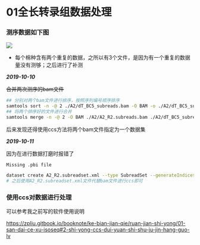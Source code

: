 # 01全长转录组数据处理

### 测序数据如下图

<img src="https://43423.oss-cn-beijing.aliyuncs.com/img/20191009131705.png"/>

+ 每个棉种含有两个重复的数据，之所以有3个文件，是因为有一个重复的数据量没有测够；之后进行了补测

***2019-10-10***

~~合并两次测序的bam文件~~

```bash
## 分别对两个bam文件进行排序，按照序列编号顺序排序
samtools sort -n -@ 2 ./A2/dT_BC5_subreads.bam -O BAM -o ./A2/dT_BC5_subreads_sorted.bam
## 将两个排序好的文件进行合并
samtools merge -n -@ 2 -O BAM ./A2/A2_R2.subreads.bam ./A2/dT_BC5_subreads_sorted.bam ./A2/m54139_180604_080709.subreads_sorted.bam
```

后来发现还得使用ccs方法将两个bam文件指定为一个数据集

***2019-10-11***

因为在进行数据打磨时报错了

`Missing .pbi file`

```bash
dataset create A2_R2.subreadset.xml --type SubreadSet --generateIndices ./../dT_BC5_subreads.bam ./../m54139_180604_080709.subreads.bam
# 之后使用A2_R2.subreadset.xml文件代替bam文件进行ccs即可
```





### 使用ccs对数据进行处理

可以参考我之前写的软件使用说明

https://zpliu.gitbook.io/booknote/ke-bian-jian-qie/ruan-jian-shi-yong/01-san-dai-ce-xu-isoseq#2-shi-yong-ccs-dui-yuan-shi-shu-ju-jin-hang-guo-lv









